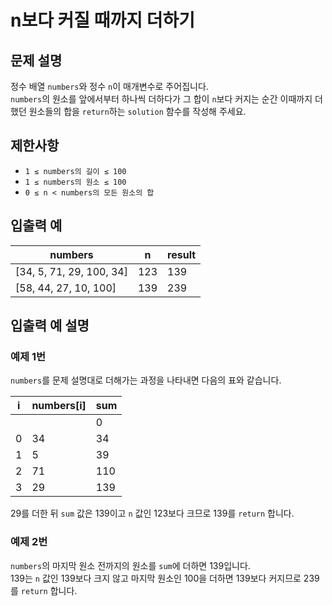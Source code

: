 # n보다 커질 때까지 더하기

## 문제 설명
정수 배열 `numbers`와 정수 `n`이 매개변수로 주어집니다.  
`numbers`의 원소를 앞에서부터 하나씩 더하다가 그 합이 `n`보다 커지는 순간 이때까지 더했던 원소들의 합을 `return`하는 `solution` 함수를 작성해 주세요.

## 제한사항
- `1 ≤ numbers의 길이 ≤ 100`
- `1 ≤ numbers의 원소 ≤ 100`
- `0 ≤ n < numbers의 모든 원소의 합`

## 입출력 예

| numbers                  | n   | result |
|--------------------------|-----|--------|
| [34, 5, 71, 29, 100, 34] | 123 | 139    |
| [58, 44, 27, 10, 100]    | 139 | 239    |

## 입출력 예 설명

### 예제 1번
`numbers`를 문제 설명대로 더해가는 과정을 나타내면 다음의 표와 같습니다.

| i | numbers[i] | sum |
|---|------------|-----|
|   |            | 0   |
| 0 | 34         | 34  |
| 1 | 5          | 39  |
| 2 | 71         | 110 |
| 3 | 29         | 139 |

29를 더한 뒤 `sum` 값은 139이고 `n` 값인 123보다 크므로 139를 `return` 합니다.

### 예제 2번
`numbers`의 마지막 원소 전까지의 원소를 `sum`에 더하면 139입니다.  
139는 `n` 값인 139보다 크지 않고 마지막 원소인 100을 더하면 139보다 커지므로 239를 `return` 합니다.